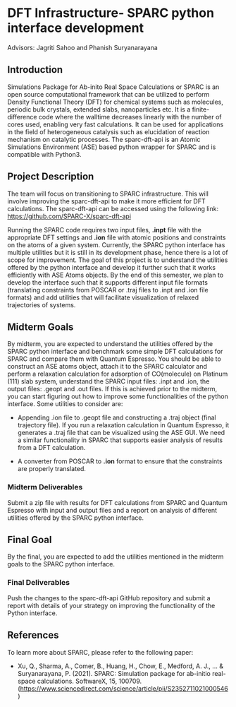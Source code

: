 # DFT Infrastructure- SPARC python interface development
Advisors: Jagriti Sahoo and Phanish Suryanarayana 

## Introduction 

Simulations Package for Ab-inito Real Space Calculations or SPARC is an open source computational framework that can be utilized to perform Density Functional Theory (DFT) for chemical systems such as molecules, periodic bulk crystals, extended slabs, nanoparticles etc. It is a finite-difference code where the walltime decreases linearly with the number of cores used, enabling very fast calculations. It can be used for applications in the field of heterogeneous catalysis such as elucidation of reaction mechanism on catalytic processes. The sparc-dft-api is an Atomic Simulations Environment (ASE) based python wrapper for SPARC and is compatible with Python3. 

## Project Description

The team will focus on transitioning to SPARC infrastructure. This will involve improving the sparc-dft-api to make it more efficient for DFT calculations. The sparc-dft-api can be accessed using the following link:
https://github.com/SPARC-X/sparc-dft-api

Running the SPARC code requires two input files, **.inpt** file with the appropriate DFT settings and **.ion** file with atomic positions and constraints on the atoms of a given system. Currently, the SPARC python interface has multiple utilities but it is still in its development phase, hence there is a lot of scope for improvement. The goal of this project is to understand the utilities offered by the python interface and develop it further such that it works efficiently with ASE Atoms objects. By the end of this semester, we plan to develop the interface such that it supports different input file formats (translating constraints from POSCAR or .traj files to .inpt and .ion file formats) and add utilities that will facilitate visualization of relaxed trajectories of systems. 

## Midterm Goals

By midterm, you are expected to understand the utilities offered by the SPARC python interface and benchmark some simple DFT calculations for SPARC and compare them with Quantum Espresso. You should be able to construct an ASE atoms object, attach it to the SPARC calculator and perform a relaxation calculation for adsorption of CO(molecule) on Platinum (111) slab system, understand the SPARC input files: .inpt and .ion, the output files: .geopt and .out files. If this is achieved prior to the midterm, you can start figuring out how to improve some functionalities of the python interface. Some utilities to consider are:

* Appending .ion file to .geopt file and constructing a .traj object (final trajectory file). If you run a relaxation calculation in Quantum Espresso, it generates a .traj file that can be visualized using the ASE GUI. We need a similar functionality in SPARC that supports easier analysis of results from a DFT calculation. 

* A converter from POSCAR to **.ion** format to ensure that the constraints are properly translated. 

### Midterm Deliverables

Submit a zip file with results for DFT calculations from SPARC and Quantum Espresso with input and output files and a report on analysis of different utilities offered by the SPARC python interface. 

## Final Goal

By the final, you are expected to add the utilities mentioned in the midterm goals to the SPARC python interface. 

### Final Deliverables

Push the changes to the sparc-dft-api GitHub repository and submit a report with details of your strategy on improving the functionality of the Python interface. 

## References

To learn more about SPARC, please refer to the following paper:

* Xu, Q., Sharma, A., Comer, B., Huang, H., Chow, E., Medford, A. J., ... & Suryanarayana, P. (2021). SPARC: Simulation package for ab-initio real-space calculations. SoftwareX, 15, 100709. (https://www.sciencedirect.com/science/article/pii/S2352711021000546)
